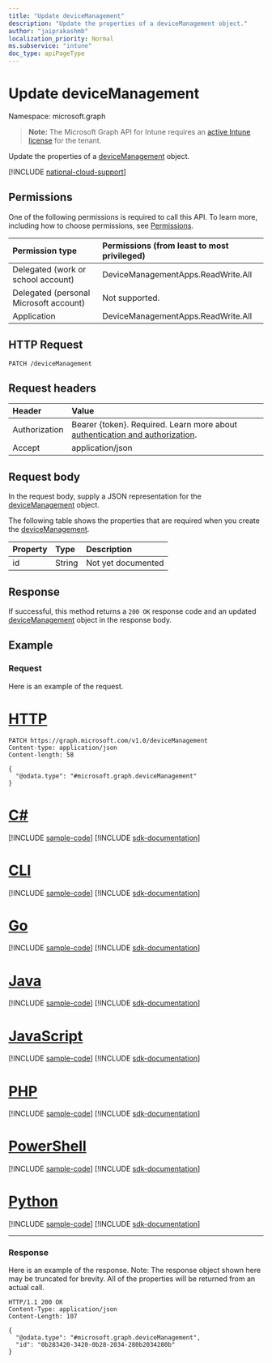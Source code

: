 ```yaml
---
title: "Update deviceManagement"
description: "Update the properties of a deviceManagement object."
author: "jaiprakashmb"
localization_priority: Normal
ms.subservice: "intune"
doc_type: apiPageType
---
```


# Update deviceManagement

Namespace: microsoft.graph

> **Note:** The Microsoft Graph API for Intune requires an [active Intune license](https://go.microsoft.com/fwlink/?linkid=839381) for the tenant.

Update the properties of a [deviceManagement](../resources/intune-wip-devicemanagement.md) object.

[!INCLUDE [national-cloud-support](../../includes/all-clouds.md)]

## Permissions
One of the following permissions is required to call this API. To learn more, including how to choose permissions, see [Permissions](/graph/permissions-reference).

|Permission type|Permissions (from least to most privileged)|
|:---|:---|
|Delegated (work or school account)|DeviceManagementApps.ReadWrite.All|
|Delegated (personal Microsoft account)|Not supported.|
|Application|DeviceManagementApps.ReadWrite.All|

## HTTP Request
<!-- {
  "blockType": "ignored"
}
-->
``` http
PATCH /deviceManagement
```

## Request headers
|Header|Value|
|:---|:---|
|Authorization|Bearer {token}. Required. Learn more about [authentication and authorization](/graph/auth/auth-concepts).|
|Accept|application/json|

## Request body
In the request body, supply a JSON representation for the [deviceManagement](../resources/intune-wip-devicemanagement.md) object.

The following table shows the properties that are required when you create the [deviceManagement](../resources/intune-wip-devicemanagement.md).

|Property|Type|Description|
|:---|:---|:---|
|id|String|Not yet documented|



## Response
If successful, this method returns a `200 OK` response code and an updated [deviceManagement](../resources/intune-wip-devicemanagement.md) object in the response body.

## Example

### Request
Here is an example of the request.

# [HTTP](#tab/http)
<!-- { "blockType": "request" , "name" : "intune_wip_devicemanagement_update_update_devicemanagement" }-->
``` http
PATCH https://graph.microsoft.com/v1.0/deviceManagement
Content-type: application/json
Content-length: 58

{
  "@odata.type": "#microsoft.graph.deviceManagement"
}
```

# [C#](#tab/csharp)
[!INCLUDE [sample-code](../includes/snippets/csharp/intune-wip-devicemanagement-update-update-devicemanagement-csharp-snippets.md)]
[!INCLUDE [sdk-documentation](../includes/snippets/snippets-sdk-documentation-link.md)]

# [CLI](#tab/cli)
[!INCLUDE [sample-code](../includes/snippets/cli/intune-wip-devicemanagement-update-update-devicemanagement-cli-snippets.md)]
[!INCLUDE [sdk-documentation](../includes/snippets/snippets-sdk-documentation-link.md)]

# [Go](#tab/go)
[!INCLUDE [sample-code](../includes/snippets/go/intune-wip-devicemanagement-update-update-devicemanagement-go-snippets.md)]
[!INCLUDE [sdk-documentation](../includes/snippets/snippets-sdk-documentation-link.md)]

# [Java](#tab/java)
[!INCLUDE [sample-code](../includes/snippets/java/intune-wip-devicemanagement-update-update-devicemanagement-java-snippets.md)]
[!INCLUDE [sdk-documentation](../includes/snippets/snippets-sdk-documentation-link.md)]

# [JavaScript](#tab/javascript)
[!INCLUDE [sample-code](../includes/snippets/javascript/intune-wip-devicemanagement-update-update-devicemanagement-javascript-snippets.md)]
[!INCLUDE [sdk-documentation](../includes/snippets/snippets-sdk-documentation-link.md)]

# [PHP](#tab/php)
[!INCLUDE [sample-code](../includes/snippets/php/intune-wip-devicemanagement-update-update-devicemanagement-php-snippets.md)]
[!INCLUDE [sdk-documentation](../includes/snippets/snippets-sdk-documentation-link.md)]

# [PowerShell](#tab/powershell)
[!INCLUDE [sample-code](../includes/snippets/powershell/intune-wip-devicemanagement-update-update-devicemanagement-powershell-snippets.md)]
[!INCLUDE [sdk-documentation](../includes/snippets/snippets-sdk-documentation-link.md)]

# [Python](#tab/python)
[!INCLUDE [sample-code](../includes/snippets/python/intune-wip-devicemanagement-update-update-devicemanagement-python-snippets.md)]
[!INCLUDE [sdk-documentation](../includes/snippets/snippets-sdk-documentation-link.md)]

---

### Response
Here is an example of the response. Note: The response object shown here may be truncated for brevity. All of the properties will be returned from an actual call.

<!-- { "blockType": "response" , "@odata.type" : "microsoft.graph.deviceManagement" }-->
``` http
HTTP/1.1 200 OK
Content-Type: application/json
Content-Length: 107

{
  "@odata.type": "#microsoft.graph.deviceManagement",
  "id": "0b283420-3420-0b28-2034-280b2034280b"
}
```
